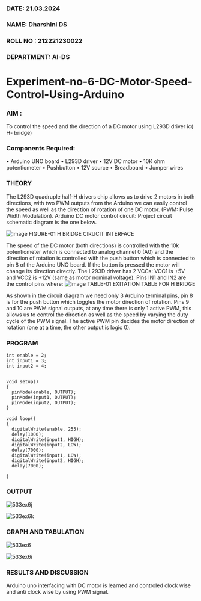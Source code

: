 ###  DATE: 21.03.2024

###  NAME: Dharshini DS
###  ROLL NO : 212221230022
###  DEPARTMENT: AI-DS

# Experiment-no-6-DC-Motor-Speed-Control-Using-Arduino

### AIM : 

To control the speed and the direction of a DC motor using L293D driver ic( H- bridge)

### Components Required:

•	Arduino UNO board
•	L293D driver
•	12V DC motor
•	10K ohm potentiometer
•	Pushbutton
•	12V source
•	Breadboard
•	Jumper wires

### THEORY 

The L293D quadruple half-H drivers chip allows us to drive 2 motors in both directions, with two PWM outputs from the Arduino we can easily control the speed as well as the direction of rotation of one DC motor. (PWM: Pulse Width Modulation).
Arduino DC motor control circuit:
Project circuit schematic diagram is the one below.

![image](https://user-images.githubusercontent.com/36288975/167763051-b230c183-afc5-46f2-ba95-0f95e10dd6c9.png)
FIGURE-01 H BRIDGE CIRUCIT INTERFACE 
 
The speed of the DC motor (both directions) is controlled with the 10k potentiometer which is connected to analog channel 0 (A0) and the direction of rotation is controlled with the push button which is connected to pin 8 of the Arduino UNO board. If the button is pressed the motor will change its direction directly.
The L293D driver has 2 VCCs: VCC1 is +5V and VCC2 is +12V (same as motor nominal voltage). Pins IN1 and IN2 are the control pins where:
![image](https://user-images.githubusercontent.com/36288975/167763120-1421c2c5-8381-49eb-b376-03f6e1113b7a.png)
TABLE-01 EXITATION TABLE FOR H BRIDGE 

As shown in the circuit diagram we need only 3 Arduino terminal pins, pin 8 is for the push button which toggles the motor direction of rotation. Pins 9 and 10 are PWM signal outputs, at any time there is only 1 active PWM, this allows us to control the direction as well as the speed by varying the duty cycle of the PWM signal. The active PWM pin decides the motor direction of rotation (one at a time, the other output is logic 0).

### PROGRAM 
```
int enable = 2;
int input1 = 3;
int input2 = 4;


void setup()
{
  pinMode(enable, OUTPUT);
  pinMode(input1, OUTPUT);
  pinMode(input2, OUTPUT);
}

void loop()
{
  digitalWrite(enable, 255);
  delay(1000); 
  digitalWrite(input1, HIGH);
  digitalWrite(input2, LOW);
  delay(7000);
  digitalWrite(input1, LOW);
  digitalWrite(input2, HIGH);
  delay(7000);

}
```
### OUTPUT


![533ex6j](https://github.com/Dharshini-DS/Experiment-no-7-DC-Motor-Speed-Control-Using-Arduino/assets/93427345/5d14e8a8-41ee-40fe-917d-1016118aa1d6)


![533ex6k](https://github.com/Dharshini-DS/Experiment-no-7-DC-Motor-Speed-Control-Using-Arduino/assets/93427345/173695a2-f8a6-41c6-aea3-7faccfa1fd91)


### GRAPH AND TABULATION 


![533ex6](https://github.com/Dharshini-DS/Experiment-no-7-DC-Motor-Speed-Control-Using-Arduino/assets/93427345/df9aab9e-b468-4a50-bf0b-c8ef3309b3c6)


![533ex6i](https://github.com/Dharshini-DS/Experiment-no-7-DC-Motor-Speed-Control-Using-Arduino/assets/93427345/15e0b7ef-b375-47a9-8b1c-b70f13ac07f6)


### RESULTS AND DISCUSSION 
Arduino uno interfacing with DC motor is learned and controled clock wise and anti clock wise by using PWM signal.

